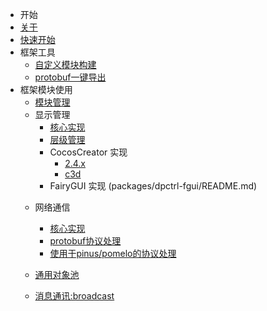 
* 开始
 * [关于](README.md)
 * [快速开始](quick-start.md)
* 框架工具
  * [自定义模块构建](packages/cli/README.md)
  * [protobuf一键导出](packages/egf-protobuf-cli/README.md)
* 框架模块使用
  * [模块管理](packages/core/README.md)
  * 显示管理
    * [核心实现](packages/display-ctrl/README.md)
    * [层级管理](packages/layer/README.md)
    * CocosCreator 实现
      * [2.4.x](packages/dpctrl-ccc/README.md)
      * [c3d](packages/dpctrl-c3d/README.md)
    * FairyGUI 实现 (packages/dpctrl-fgui/README.md)
  <!-- * Laya实现 -->
  <!-- * Egret实现 -->
  * 网络通信
    * [核心实现](packages/enet/README.md)
    * [protobuf协议处理](packages/enet-pbws/README.md)
    * [使用于pinus/pomelo的协议处理](packages/enet-pinus-pb/README.md)

  * [通用对象池](packages/obj-pool/README.md)
  
  * [消息通讯:broadcast](packages/broadcast/README.md)
